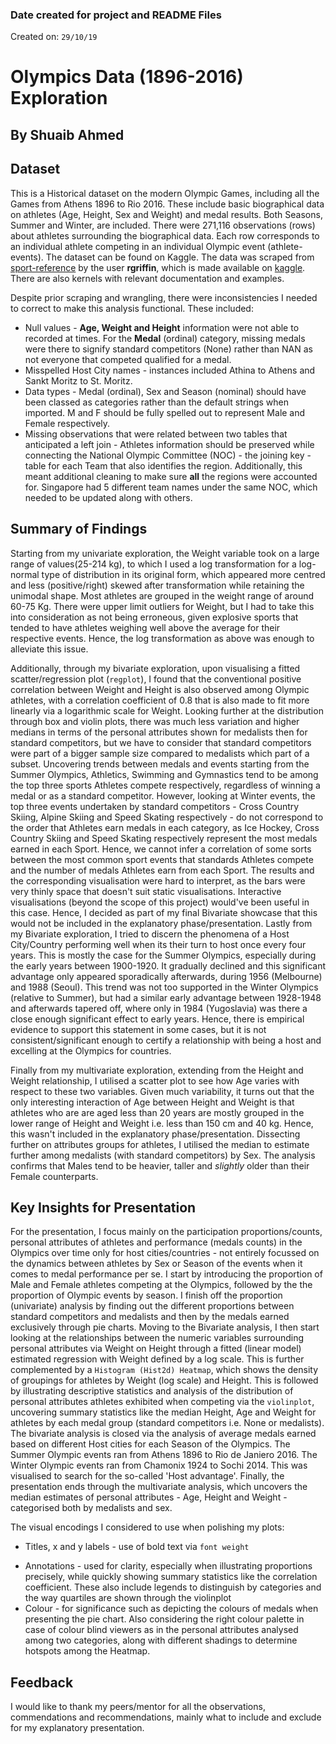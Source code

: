 ### Date created for project and README Files

Created on: `29/10/19`

# Olympics Data (1896-2016) Exploration
## By Shuaib Ahmed


## Dataset

This is a Historical dataset on the modern Olympic Games, including all the Games from Athens 1896 to Rio 2016. These include basic biographical data on athletes (Age, Height, Sex and Weight) and medal results. Both Seasons, Summer and Winter, are included.
There were 271,116 observations (rows) about athletes surrounding the biographical data. Each row corresponds to an individual athlete competing in an individual Olympic event (athlete-events).
The dataset can be found on Kaggle. The data was scraped from [sport-reference](https://www.sports-reference.com) by the user **rgriffin**, which is made available on [kaggle](https://www.kaggle.com/heesoo37/120-years-of-olympic-history-athletes-and-results). There are also kernels with relevant documentation and examples.

Despite prior scraping and wrangling, there were inconsistencies I needed to correct to make this analysis functional. These included:
* Null values - **Age, Weight and Height** information were not able to recorded at times.
For the **Medal** (ordinal) category, missing medals were there to signify standard competitors (None) rather than NAN as not everyone that competed qualified for a medal.
* Misspelled Host City names - instances included Athina to Athens and Sankt Moritz to St. Moritz.
* Data types - Medal (ordinal), Sex and Season (nominal) should have been classed as categories rather than the default strings when imported.
M and F should be fully spelled out to represent Male and Female respectively.
* Missing observations that were related between two tables that anticipated a left join - Athletes information should be preserved while connecting the National Olympic Committee (NOC) - the joining key - table for each Team that also identifies the region. Additionally, this meant additional cleaning to make sure **all** the regions were accounted for. Singapore had 5 different team names under the same NOC, which needed to be updated along with others.


## Summary of Findings

Starting from my univariate exploration, the Weight variable took on a large range of values(25-214 kg), to which I used a log transformation for a log-normal type of distribution in its original form, which appeared more centred and less (positive/right) skewed after transformation while retaining the unimodal shape. Most athletes are grouped in the weight range of around 60-75 Kg.
There were upper limit outliers for Weight, but I had to take this into consideration as not being erroneous, given explosive sports that tended to have athletes weighing well above the average for their respective events. Hence, the log transformation as above was enough to alleviate this issue.

Additionally, through my bivariate exploration, upon visualising a fitted scatter/regression plot (`regplot`), I found that the conventional positive correlation between Weight and Height is also observed among Olympic athletes, with a correlation coefficient of 0.8 that is also made to fit more linearly via a logarithmic scale for Weight.
Looking further at the distribution through box and violin plots, there was much less variation and higher medians in terms of the personal attributes shown for medalists then for standard competitors, but we have to consider that standard competitors were part of a bigger sample size compared to medalists which part of a subset.
Uncovering trends between medals and events starting from the Summer Olympics, Athletics, Swimming and Gymnastics tend to be among the top three sports Athletes compete respectively, regardless of winning a medal or as a standard competitor. However, looking at Winter events, the top three events undertaken by standard competitors - Cross Country Skiing, Alpine Skiing and Speed Skating respectively - do not correspond to the order that Athletes earn medals in each category, as Ice Hockey, Cross Country Skiing and Speed Skating respectively represent the most medals earned in each Sport. Hence, we cannot infer a correlation of some sorts between the most common sport events that standards Athletes compete and the number of medals Athletes earn from each Sport. The results and the corresponding visualisation were hard to interpret, as the bars were very thinly space that doesn't suit static visualisations. Interactive visualisations (beyond the scope of this project) would've been useful in this case. Hence, I decided as part of my final Bivariate showcase that this would not be included in the explanatory phase/presentation.
Lastly from my Bivariate exploration, I tried to discern the phenomena of a Host City/Country performing well when its their turn to host once every four years. This is mostly the case for the Summer Olympics, especially during the early years between 1900-1920. It gradually declined and this significant advantage only appeared sporadically afterwards, during 1956 (Melbourne) and 1988 (Seoul). This trend was not too supported in the Winter Olympics (relative to Summer), but had a similar early advantage between 1928-1948 and afterwards tapered off, where only in 1984 (Yugoslavia) was there a close enough significant effect to early years. Hence, there is empirical evidence to support this statement in some cases, but it is not consistent/significant enough to certify a relationship with being a host and excelling at the Olympics for countries.

Finally from my multivariate exploration, extending from the Height and Weight relationship, I utilised a scatter plot to see how Age varies with respect to these two variables. Given much variability, it turns out that the only interesting interaction of Age between Height and Weight is that athletes who are are aged less than 20 years are mostly grouped in the lower range of Height and Weight i.e. less than 150 cm and 40 kg. Hence, this wasn't included in the explanatory phase/presentation.
Dissecting further on attributes groups for athletes, I utilised the median to estimate further among medalists (with standard competitors) by Sex. The analysis confirms that Males tend to be heavier, taller and *slightly* older than their Female counterparts.


## Key Insights for Presentation

For the presentation, I focus mainly on the participation proportions/counts, personal attributes of athletes and performance (medals counts) in the Olympics over time only for host cities/countries - not entirely focussed on the dynamics between athletes by Sex or Season of the events when it comes to medal performance per se.
I start by introducing the proportion of Male and Female athletes competing at the Olympics, followed by the the proportion of Olympic events by season. I finish off the proportion (univariate) analysis by finding out the different proportions between standard competitors and medalists and then by the medals earned exclusively through pie charts.
Moving to the Bivariate analysis, I then start looking at the relationships between the numeric variables surrounding personal attributes via Weight on Height through a fitted (linear model) estimated regression with Weight defined by a log scale. This is further complemented by a `Histogram (Hist2d) Heatmap`, which shows the density of groupings for athletes by Weight (log scale) and Height. This is followed by illustrating descriptive statistics and analysis of the distribution of personal attributes athletes exhibited when competing via the `violinplot`, uncovering summary statistics like the median Height, Age and Weight for athletes by each medal group (standard competitors i.e. None or medalists). The bivariate analysis is closed via the analysis of average medals earned based on different Host cities for each Season of the Olympics. The Summer Olympic events ran from Athens 1896 to Rio de Janiero 2016. The Winter Olympic events ran from Chamonix 1924 to Sochi 2014. This was visualised to search for the so-called 'Host advantage'.
Finally, the presentation ends through the multivariate analysis, which uncovers the median estimates of personal attributes - Age, Height and Weight - categorised both by medalists and sex.

The visual encodings I considered to use when polishing my plots:
* Titles, x and y labels - use of bold text via `font weight`
- Annotations - used for clarity, especially when illustrating proportions precisely, while quickly showing summary statistics like the correlation coefficient. These also include legends to distinguish by categories and the way quartiles are shown through the violinplot
- Colour - for significance such as depicting the colours of medals when presenting the pie chart. Also considering the right colour palette in case of colour blind viewers as in the personal attributes analysed among two categories, along with different shadings to determine hotspots among the Heatmap.

## Feedback

I would like to thank my peers/mentor for all the observations, commendations and recommendations, mainly what to include and exclude for my explanatory presentation.
